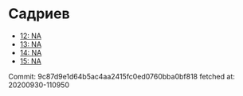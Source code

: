 # Садриев
- [12: NA](12.md)
- [13: NA](13.md)
- [14: NA](14.md)
- [15: NA](15.md)

Commit: 9c87d9e1d64b5ac4aa2415fc0ed0760bba0bf818
 fetched at: 20200930-110950
